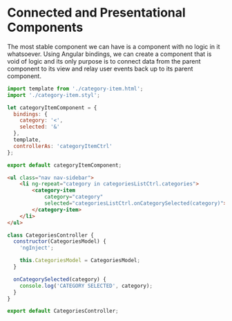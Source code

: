 # Connected and Presentational Components

The most stable component we can have is a component with no logic in it whatsoever. Using Angular bindings, we can create a component that is void of logic and its only purpose is to connect data from the parent component to its view and relay user events back up to its parent component.

```javascript
import template from './category-item.html';
import './category-item.styl';

let categoryItemComponent = {
  bindings: {
    category: '<',
    selected: '&'
  },
  template,
  controllerAs: 'categoryItemCtrl'
};

export default categoryItemComponent;
```

```html
<ul class="nav nav-sidebar">
	<li ng-repeat="category in categoriesListCtrl.categories">
		<category-item
			category="category"
			selected="categoriesListCtrl.onCategorySelected(category)">
		</category-item>
	</li>
</ul>
```

```javascript
class CategoriesController {
  constructor(CategoriesModel) {
    'ngInject';

    this.CategoriesModel = CategoriesModel;
  }

  onCategorySelected(category) {
    console.log('CATEGORY SELECTED', category);
  }
}

export default CategoriesController;
```